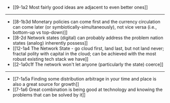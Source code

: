 - [[9-1a2 Most fairly good ideas are adjacent to even better ones]]
---
- [[8-1b3d Monetary policies can come first and the currency circulation can come later (or symbiotically-simultaneously), not vice versa (i.e., bottom-up vs top-down)]]
- [[8-2d Network states (digital) can probably address the problem nation states (analog) inherently possess]]
- [[12-1a4 The Network State - go cloud first, land last, but not land never; fractal polity with capital in the cloud; can be achieved with the most robust existing tech stack we have]]
- [[2-1a0c1f The network won't let anyone (particularly the state) coerce]]
---
- [[7-1a5a Finding some distribution arbitrage in your time and place is also a great source for growth]]
- [[7-1a6 Great combination is being good at technology and knowing the problems that can be solved by it]]
